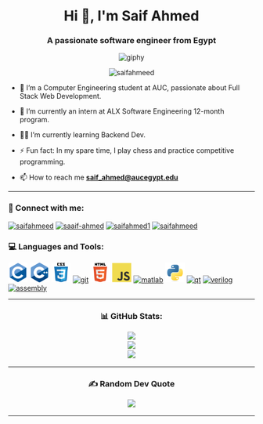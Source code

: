 <h1 align="center">Hi 👋, I'm Saif Ahmed</h1>
<h3 align="center">A passionate software engineer from Egypt</h3>


<div align="center">
  <img src="https://github.com/Saifahmeed/Saifahmeed/assets/122873799/a4a4fd05-e9cf-4b7e-a955-d4ce789ecbc8" alt="giphy" width="200"/>
</div>

<p align="center"> <img src="https://komarev.com/ghpvc/?username=saifahmeed&label=Profile%20views&color=d99600&style=for-the-badge" alt="saifahmeed" /> </p>

- 🚀 I’m a Computer Engineering student at AUC, passionate about Full Stack Web Development.

- 🔭 I’m currently an intern at ALX Software Engineering 12-month program.

- 👨‍💻 I’m currently learning Backend Dev.

- ⚡ Fun fact: In my spare time, I play chess and practice competitive programming.

- 📫 How to reach me **saif_ahmed@aucegypt.edu**
---
<h3 align="left">🔗 Connect with me:</h3>
<p align="left">
<a href="https://dev.to/saifahmeed" target="blank"><img align="center" src="https://raw.githubusercontent.com/rahuldkjain/github-profile-readme-generator/master/src/images/icons/Social/devto.svg" alt="saifahmeed" height="30" width="40" /></a>
<a href="https://linkedin.com/in/saaif-ahmed" target="blank"><img align="center" src="https://raw.githubusercontent.com/rahuldkjain/github-profile-readme-generator/master/src/images/icons/Social/linked-in-alt.svg" alt="saaif-ahmed" height="30" width="40" /></a>
<a href="https://codeforces.com/profile/saifahmed1" target="blank"><img align="center" src="https://raw.githubusercontent.com/rahuldkjain/github-profile-readme-generator/master/src/images/icons/Social/codeforces.svg" alt="saifahmed1" height="30" width="40" /></a>
<a href="https://www.leetcode.com/saifahmeed" target="blank"><img align="center" src="https://raw.githubusercontent.com/rahuldkjain/github-profile-readme-generator/master/src/images/icons/Social/leet-code.svg" alt="saifahmeed" height="30" width="40" /></a>
</p>

<h3 align="left"> 💻 Languages and Tools:</h3>
<p align="left"> 
  <a href="https://www.cprogramming.com/" target="_blank" rel="noreferrer" title="C"><img src="https://raw.githubusercontent.com/devicons/devicon/master/icons/c/c-original.svg" alt="c" width="40" height="40"/></a>
  <a href="https://www.w3schools.com/cpp/" target="_blank" rel="noreferrer" title="C++"><img src="https://raw.githubusercontent.com/devicons/devicon/master/icons/cplusplus/cplusplus-original.svg" alt="cplusplus" width="40" height="40"/></a>
  <a href="https://www.w3schools.com/css/" target="_blank" rel="noreferrer" title="CSS"><img src="https://raw.githubusercontent.com/devicons/devicon/master/icons/css3/css3-original-wordmark.svg" alt="css3" width="40" height="40"/></a>
  <a href="https://git-scm.com/" target="_blank" rel="noreferrer" title="Git"><img src="https://www.vectorlogo.zone/logos/git-scm/git-scm-icon.svg" alt="git" width="40" height="40"/></a>
  <a href="https://www.w3.org/html/" target="_blank" rel="noreferrer" title="HTML"><img src="https://raw.githubusercontent.com/devicons/devicon/master/icons/html5/html5-original-wordmark.svg" alt="html5" width="40" height="40"/></a>
  <a href="https://developer.mozilla.org/en-US/docs/Web/JavaScript" target="_blank" rel="noreferrer" title="JavaScript"><img src="https://raw.githubusercontent.com/devicons/devicon/master/icons/javascript/javascript-original.svg" alt="javascript" width="40" height="40"/></a>
  <a href="https://www.mathworks.com/" target="_blank" rel="noreferrer" title="Matlab"><img src="https://upload.wikimedia.org/wikipedia/commons/2/21/Matlab_Logo.png" alt="matlab" width="40" height="40"/></a>
  <a href="https://www.python.org" target="_blank" rel="noreferrer" title="Python"><img src="https://raw.githubusercontent.com/devicons/devicon/master/icons/python/python-original.svg" alt="python" width="40" height="40"/></a>
  <a href="https://www.qt.io/" target="_blank" rel="noreferrer" title="Qt"><img src="https://upload.wikimedia.org/wikipedia/commons/0/0b/Qt_logo_2016.svg" alt="qt" width="40" height="40"/></a>
  <a href="https://steveicarus.github.io/iverilog/" target="_blank" rel="noreferrer" title="Verilog"><img src="https://github.com/Saifahmeed/Saifahmeed/assets/122873799/a8b24369-3fb8-4cf1-8a2b-0f0046e86173" alt="verilog" width="40" height="40"/></a>
  <a href="https://www.ibm.com/docs/en/aix/7.2?topic=aix-assembler-language-reference" target="_blank" rel="noreferrer" title="Assembly"><img src="https://github.com/Saifahmeed/Saifahmeed/assets/122873799/b918d36a-bd1e-4b20-9990-00711b17f2aa" alt="assembly" width="40" height="40"/></a>
</p>

---

<div align="center">

### 📊 GitHub Stats:
![](https://github-readme-stats.vercel.app/api?username=Saifahmeed&theme=vision-friendly-dark&hide_border=true&include_all_commits=true&count_private=true)<br/>
![](https://github-readme-streak-stats.herokuapp.com/?user=Saifahmeed&theme=vision-friendly-dark&hide_border=true)<br/>
![](https://github-readme-stats.vercel.app/api/top-langs/?username=Saifahmeed&theme=vision-friendly-dark&hide_border=true&include_all_commits=true&count_private=true&layout=compact)

---


### ✍️ Random Dev Quote
![](https://quotes-github-readme.vercel.app/api?type=horizontal&theme=radical)

</div>

---
